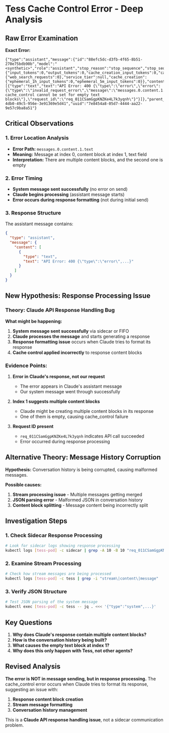 # Tess Cache Control Error - Deep Analysis

## Raw Error Examination

**Exact Error:**
```
{"type":"assistant","message":{"id":"88efc5dc-d3fb-4f65-8b51-270e75bdb90b","model":"<synthetic>","role":"assistant","stop_reason":"stop_sequence","stop_sequence":"","type":"message","usage":{"input_tokens":0,"output_tokens":0,"cache_creation_input_tokens":0,"cache_read_input_tokens":0,"server_tool_use":{"web_search_requests":0},"service_tier":null,"cache_creation":{"ephemeral_1h_input_tokens":0,"ephemeral_5m_input_tokens":0}},"content":[{"type":"text","text":"API Error: 400 {\"type\":\"error\",\"error\":{\"type\":\"invalid_request_error\",\"message\":\"messages.0.content.1.text: cache_control cannot be set for empty text blocks\"},\"request_id\":\"req_011CSamGgpKNZKe4L7k3yqnh\"}"}]},"parent_tool_use_id":null,"session_id":"b5463dbc-4db0-49c5-956e-3e91369e5d41","uuid":"7e8454a8-05d7-4444-aa22-9e57c9ba8a51"}
```

## Critical Observations

### 1. **Error Location Analysis**
- **Error Path:** `messages.0.content.1.text`
- **Meaning:** Message at index 0, content block at index 1, text field
- **Interpretation:** There are multiple content blocks, and the second one is empty

### 2. **Error Timing**
- **System message sent successfully** (no error on send)
- **Claude begins processing** (assistant message starts)
- **Error occurs during response formatting** (not during initial send)

### 3. **Response Structure**
The assistant message contains:
```json
{
  "type": "assistant",
  "message": {
    "content": [
      {
        "type": "text",
        "text": "API Error: 400 {\"type\":\"error\",...}"
      }
    ]
  }
}
```

## New Hypothesis: Response Processing Issue

### Theory: Claude API Response Handling Bug

**What might be happening:**

1. **System message sent successfully** via sidecar or FIFO
2. **Claude processes the message** and starts generating a response
3. **Response formatting issue** occurs when Claude tries to format its response
4. **Cache control applied incorrectly** to response content blocks

### Evidence Points:

1. **Error in Claude's response, not our request**
   - The error appears in Claude's assistant message
   - Our system message went through successfully

2. **Index 1 suggests multiple content blocks**
   - Claude might be creating multiple content blocks in its response
   - One of them is empty, causing cache_control failure

3. **Request ID present**
   - `req_011CSamGgpKNZKe4L7k3yqnh` indicates API call succeeded
   - Error occurred during response processing

## Alternative Theory: Message History Corruption

**Hypothesis:** Conversation history is being corrupted, causing malformed messages.

**Possible causes:**
1. **Stream processing issue** - Multiple messages getting merged
2. **JSON parsing error** - Malformed JSON in conversation history
3. **Content block splitting** - Message content being incorrectly split

## Investigation Steps

### 1. Check Sidecar Response Processing
```bash
# Look for sidecar logs showing response processing
kubectl logs [tess-pod] -c sidecar | grep -A 10 -B 10 "req_011CSamGgpKNZKe4L7k3yqnh"
```

### 2. Examine Stream Processing
```bash
# Check how stream messages are being processed
kubectl logs [tess-pod] -c tess | grep -i "stream\|content\|message"
```

### 3. Verify JSON Structure
```bash
# Test JSON parsing of the system message
kubectl exec [tess-pod] -c tess -- jq . <<< '{"type":"system",...}'
```

## Key Questions

1. **Why does Claude's response contain multiple content blocks?**
2. **How is the conversation history being built?**
3. **What causes the empty text block at index 1?**
4. **Why does this only happen with Tess, not other agents?**

## Revised Analysis

**The error is NOT in message sending, but in response processing.** The cache_control error occurs when Claude tries to format its response, suggesting an issue with:

1. **Response content block creation**
2. **Stream message formatting**
3. **Conversation history management**

This is a **Claude API response handling issue**, not a sidecar communication problem.
